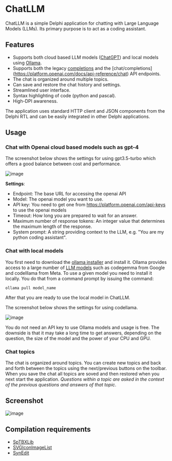 # ChatLLM

ChatLLM is a simple Delphi application for chatting with Large Language Models (LLMs).  Its primary purpose is to act as a coding assistant.

## Features
- Supports both cloud based LLM models ([ChatGPT](https://openai.com/chatgpt)) and local models using [Ollama](https://github.com/ollama/ollama).
- Supports both the legacy [completions](https://platform.openai.com/docs/api-reference/completions) and the [chat/completions] (https://platform.openai.com/docs/api-reference/chat) API endpoints.
- The chat is organized around multiple topics.
- Can save and restore the chat history and settings.
- Streamlined user interface.
- Syntax highlighting of code (python and pascal).
- High-DPI awareness.

The application uses standard HTTP client and JSON components from the Delphi RTL and can be easily integrated in other Delphi applications.

## Usage

### Chat with Openai cloud based models such as gpt-4
The screenshot below shows the settings for using gpt3.5-turbo which offers a good balance between cost and performance.

![image](https://github.com/pyscripter/ChatLLM/assets/1311616/ea5f3849-6ace-4186-a094-252e6cc181a5)

**Settings**:
- Endpoint:  The base URL for accessing the openai API
- Model: The openai model you want to use.
- API key: You need to get one from https://platform.openai.com/api-keys to use the openai models
- Timeout:  How long you are prepared to wait for an answer.
- Maximum number of response tokens: An integer value that determines the maximum length of the response.
- System prompt: A string providing context to the LLM, e.g. "You are my python coding assistant".

### Chat with local models

You first need to download the [ollama installer](https://ollama.com/download/OllamaSetup.exe) and install it.  Ollama provides access to a large number of [LLM models](https://ollama.com/library?sort=popular) such as codegemma from Google and codelllama from Meta.  To use a given model you need to install it locally.  You do that from a command prompt by issuing the command:
```
ollama pull model_name
```
After that you are ready to use the local model in ChatLLM.

The screenshot below shows the settings for using codellama. 

![image](https://github.com/pyscripter/ChatLLM/assets/1311616/7cd3d4ec-7c52-42be-a2fb-e5c3a083abf9)

You do not need an API key to use Ollama models and usage is free.  The downside is that it may take a long time to get answers, depending on the question, the size of the model and the power of your CPU and GPU.

### Chat topics

The chat is organized around topics.   You can create new topics and back and forth between the topics using the next/previous buttons on the toolbar.   When you save the chat all topics are soved and then restored when you next start the application.  _Questions within a topic are asked in the context of the previous questions and answers of that topic_.

## Screenshot
![image](https://github.com/pyscripter/ChatLLM/assets/1311616/98eac838-1670-4dda-8b7b-ee21f3cd8b5d)

## Compilation requirements

- [SpTBXLib](https://github.com/SilverpointDev/sptbxlib)
- [SVGIconImageList](https://github.com/EtheaDev/SVGIconImageList)
- [SynEdit](https://github.com/pyscripter/SynEdit)

